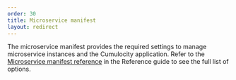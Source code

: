 ```yaml
---
order: 30
title: Microservice manifest
layout: redirect
---
```


The microservice manifest provides the required settings to manage microservice instances and the Cumulocity application.
Refer to the [Microservice manifest reference](/guides/reference/microservice-manifest) in the Reference guide to see the full list of options.
